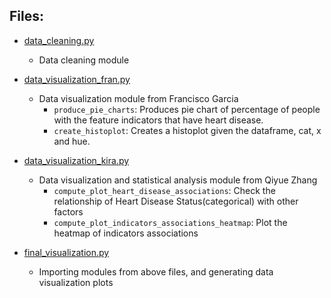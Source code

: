 ## Files:
- [data_cleaning.py](./data_cleaning.py)
  - Data cleaning module
- [data_visualization_fran.py](./data_visualization_fran.py)  
  - Data visualization module from Francisco Garcia
    - `produce_pie_charts`: Produces pie chart of percentage of people with
    the feature indicators that have heart disease.
    - `create_histoplot`: Creates a histoplot given the dataframe, cat, x and hue.

- [data_visualization_kira.py](./data_visualization_kira.py)
  - Data visualization and statistical analysis module from Qiyue Zhang
    - `compute_plot_heart_disease_associations`: Check the relationship of Heart Disease Status(categorical) with other factors
    - `compute_plot_indicators_associations_heatmap`: Plot the heatmap of indicators associations
- [final_visualization.py](./final_visualization.py)
  - Importing modules from above files, and generating data visualization plots
